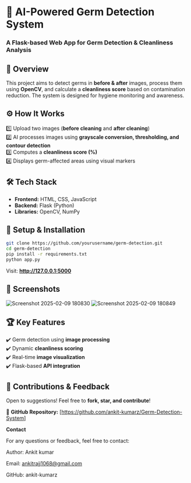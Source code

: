 # **🦠 AI-Powered Germ Detection System**  
### **A Flask-based Web App for Germ Detection & Cleanliness Analysis**  

## 📖 **Overview**  
This project aims to detect germs in **before & after** images, process them using **OpenCV**, and calculate a **cleanliness score** based on contamination reduction. The system is designed for hygiene monitoring and awareness. 

## ⚙️ **How It Works**  
1️⃣ Upload two images (**before cleaning** and **after cleaning**)  
2️⃣ AI processes images using **grayscale conversion, thresholding, and contour detection**  
3️⃣ Computes a **cleanliness score (%)**  
4️⃣ Displays germ-affected areas using visual markers  

## 🛠️ **Tech Stack**  
- **Frontend:** HTML, CSS, JavaScript 
- **Backend:** Flask (Python)  
- **Libraries:** OpenCV, NumPy  

## 🚀 **Setup & Installation**  
```bash
git clone https://github.com/yourusername/germ-detection.git
cd germ-detection
pip install -r requirements.txt
python app.py
```
Visit: **http://127.0.0.1:5000** 

## 📸 **Screenshots**  

![Screenshot 2025-02-09 180830](https://github.com/user-attachments/assets/3f5413dd-dd9a-434d-a658-a3cdda14a873)
![Screenshot 2025-02-09 180849](https://github.com/user-attachments/assets/1cc2a723-0db9-42e0-a945-0d4d6f5b2585)

## 🏆 **Key Features**  
✔️ Germ detection using **image processing**  
✔️ Dynamic **cleanliness scoring**  
✔️ Real-time **image visualization**  
✔️ Flask-based **API integration**  

## 🤝 **Contributions & Feedback**  
Open to suggestions! Feel free to **fork, star, and contribute**!  

🔗 **GitHub Repository:** [https://github.com/ankit-kumarz/Germ-Detection-System]

**Contact**

For any questions or feedback, feel free to contact:

Author: Ankit kumar

Email: ankitrajj1068@gmail.com

GitHub: ankit-kumarz


